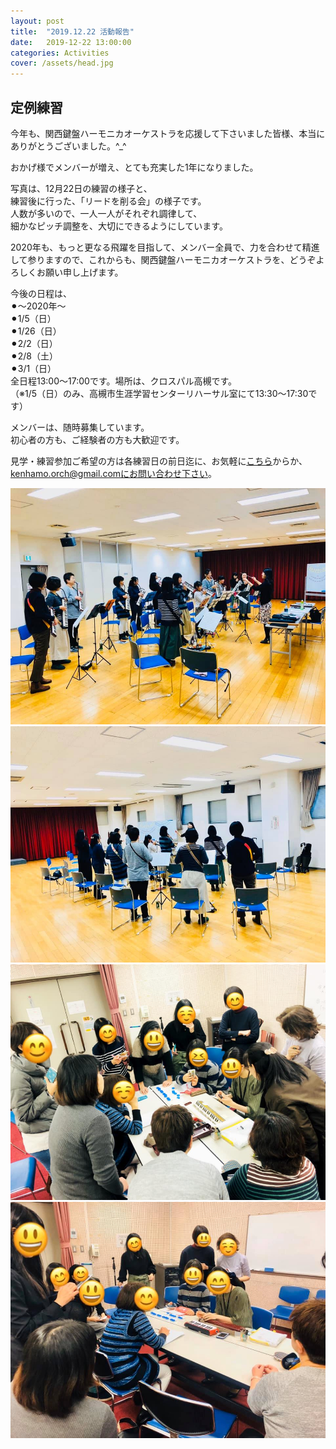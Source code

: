 ```yaml
---
layout: post
title:  "2019.12.22 活動報告"
date:   2019-12-22 13:00:00
categories: Activities
cover: /assets/head.jpg
---
```

## 定例練習

今年も、関西鍵盤ハーモニカオーケストラを応援して下さいました皆様、本当にありがとうございました。^_^  
  
おかげ様でメンバーが増え、とても充実した1年になりました。
  
写真は、12月22日の練習の様子と、  
練習後に行った、「リードを削る会」の様子です。  
人数が多いので、一人一人がそれぞれ調律して、  
細かなピッチ調整を、大切にできるようにしています。  
  
2020年も、もっと更なる飛躍を目指して、メンバー全員で、力を合わせて精進して参りますので、これからも、関西鍵盤ハーモニカオーケストラを、どうぞよろしくお願い申し上げます。  
  

今後の日程は、  
⚫︎〜2020年〜  
⚫︎1/5（日）   
⚫︎1/26（日）  
⚫︎2/2（日）  
⚫︎2/8（土）  
⚫︎3/1（日）  
全日程13:00〜17:00です。場所は、クロスパル高槻です。  
（※1/5（日）のみ、高槻市生涯学習センターリハーサル室にて13:30〜17:30です）  

メンバーは、随時募集しています。  
初心者の方も、ご経験者の方も大歓迎です。  
  
見学・練習参加ご希望の方は各練習日の前日迄に、お気軽に[こちら](https://docs.google.com/forms/d/e/1FAIpQLSeOdIlDB3uChvhrr9F543WjyJz2orR1FHCYdYVnwKcQU6wVcg/viewform)からか、kenhamo.orch@gmail.comにお問い合わせ下さい。
  
  
<img border="0" src="/assets/20191222-1.jpg">  
<img border="0" src="/assets/20191222-2.jpg">  
<img border="0" src="/assets/20191222-3.jpg">  
<img border="0" src="/assets/20191222-4.jpg">  

